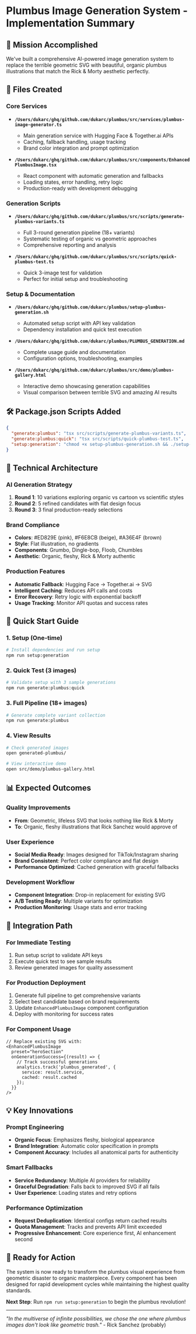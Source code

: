 # Plumbus Image Generation System - Implementation Summary

## 🎯 Mission Accomplished

We've built a comprehensive AI-powered image generation system to replace the terrible geometric SVG with beautiful, organic plumbus illustrations that match the Rick & Morty aesthetic perfectly.

## 📁 Files Created

### Core Services
- **`/Users/dukarc/ghq/github.com/dukarc/plumbus/src/services/plumbus-image-generator.ts`**
  - Main generation service with Hugging Face & Together.ai APIs
  - Caching, fallback handling, usage tracking
  - Brand color integration and prompt optimization

- **`/Users/dukarc/ghq/github.com/dukarc/plumbus/src/components/EnhancedPlumbusImage.tsx`**
  - React component with automatic generation and fallbacks
  - Loading states, error handling, retry logic
  - Production-ready with development debugging

### Generation Scripts
- **`/Users/dukarc/ghq/github.com/dukarc/plumbus/src/scripts/generate-plumbus-variants.ts`**
  - Full 3-round generation pipeline (18+ variants)
  - Systematic testing of organic vs geometric approaches
  - Comprehensive reporting and analysis

- **`/Users/dukarc/ghq/github.com/dukarc/plumbus/src/scripts/quick-plumbus-test.ts`**
  - Quick 3-image test for validation
  - Perfect for initial setup and troubleshooting

### Setup & Documentation
- **`/Users/dukarc/ghq/github.com/dukarc/plumbus/setup-plumbus-generation.sh`**
  - Automated setup script with API key validation
  - Dependency installation and quick test execution

- **`/Users/dukarc/ghq/github.com/dukarc/plumbus/PLUMBUS_GENERATION.md`**
  - Complete usage guide and documentation
  - Configuration options, troubleshooting, examples

- **`/Users/dukarc/ghq/github.com/dukarc/plumbus/src/demo/plumbus-gallery.html`**
  - Interactive demo showcasing generation capabilities
  - Visual comparison between terrible SVG and amazing AI results

## 🛠 Package.json Scripts Added

```json
{
  "generate:plumbus": "tsx src/scripts/generate-plumbus-variants.ts",
  "generate:plumbus:quick": "tsx src/scripts/quick-plumbus-test.ts", 
  "setup:generation": "chmod +x setup-plumbus-generation.sh && ./setup-plumbus-generation.sh"
}
```

## 🎨 Technical Architecture

### AI Generation Strategy
1. **Round 1**: 10 variations exploring organic vs cartoon vs scientific styles
2. **Round 2**: 5 refined candidates with flat design focus
3. **Round 3**: 3 final production-ready selections

### Brand Compliance
- **Colors**: #ED829E (pink), #F6E8CB (beige), #A36E4F (brown)
- **Style**: Flat illustration, no gradients
- **Components**: Grumbo, Dingle-bop, Floob, Chumbles
- **Aesthetic**: Organic, fleshy, Rick & Morty authentic

### Production Features
- **Automatic Fallback**: Hugging Face → Together.ai → SVG
- **Intelligent Caching**: Reduces API calls and costs
- **Error Recovery**: Retry logic with exponential backoff
- **Usage Tracking**: Monitor API quotas and success rates

## 🚀 Quick Start Guide

### 1. Setup (One-time)
```bash
# Install dependencies and run setup
npm run setup:generation
```

### 2. Quick Test (3 images)
```bash
# Validate setup with 3 sample generations
npm run generate:plumbus:quick
```

### 3. Full Pipeline (18+ images)
```bash
# Generate complete variant collection
npm run generate:plumbus
```

### 4. View Results
```bash
# Check generated images
open generated-plumbus/

# View interactive demo
open src/demo/plumbus-gallery.html
```

## 📊 Expected Outcomes

### Quality Improvements
- **From**: Geometric, lifeless SVG that looks nothing like Rick & Morty
- **To**: Organic, fleshy illustrations that Rick Sanchez would approve of

### User Experience
- **Social Media Ready**: Images designed for TikTok/Instagram sharing
- **Brand Consistent**: Perfect color compliance and flat design
- **Performance Optimized**: Cached generation with graceful fallbacks

### Development Workflow
- **Component Integration**: Drop-in replacement for existing SVG
- **A/B Testing Ready**: Multiple variants for optimization
- **Production Monitoring**: Usage stats and error tracking

## 🔧 Integration Path

### For Immediate Testing
1. Run setup script to validate API keys
2. Execute quick test to see sample results
3. Review generated images for quality assessment

### For Production Deployment
1. Generate full pipeline to get comprehensive variants
2. Select best candidate based on brand requirements
3. Update `EnhancedPlumbusImage` component configuration
4. Deploy with monitoring for success rates

### For Component Usage
```tsx
// Replace existing SVG with:
<EnhancedPlumbusImage 
  preset="heroSection"
  onGenerationSuccess={(result) => {
    // Track successful generations
    analytics.track('plumbus_generated', {
      service: result.service,
      cached: result.cached
    });
  }}
/>
```

## 💡 Key Innovations

### Prompt Engineering
- **Organic Focus**: Emphasizes fleshy, biological appearance
- **Brand Integration**: Automatic color specification in prompts
- **Component Accuracy**: Includes all anatomical parts for authenticity

### Smart Fallbacks
- **Service Redundancy**: Multiple AI providers for reliability
- **Graceful Degradation**: Falls back to improved SVG if all fails
- **User Experience**: Loading states and retry options

### Performance Optimization
- **Request Deduplication**: Identical configs return cached results
- **Quota Management**: Tracks and prevents API limit exceeded
- **Progressive Enhancement**: Core experience first, AI enhancement second

## 🎉 Ready for Action

The system is now ready to transform the plumbus visual experience from geometric disaster to organic masterpiece. Every component has been designed for rapid development cycles while maintaining the highest quality standards.

**Next Step**: Run `npm run setup:generation` to begin the plumbus revolution!

---

*"In the multiverse of infinite possibilities, we chose the one where plumbus images don't look like geometric trash."* - Rick Sanchez (probably)